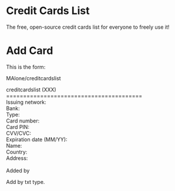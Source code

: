 # Credit Cards List
The free, open-source credit cards list for everyone to freely use it!

# Add Card
This is the form:

MAlone/creditcardslist

creditcardslist (XXX)<br>
========================================<br>
Issuing network: <br>
Bank: <br>
Type: <br>
Card number: <br>
Card PIN: <br>
CVV/CVC: <br>
Expiration date (MM/YY): <br>
Name: <br>
Country: <br>
Address: <br>
<br>
Added by<br>

Add by txt type.
